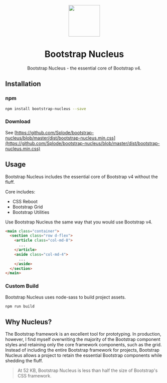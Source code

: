 <p align="center">
  <a href="https://github.com/splode/bootstrap-nucleus">
    <img src="https://splode.github.io/store/bootstrap-nucleus.png" width=100px height=100px>
  </a>
</p>

<h1 align="center">Bootstrap Nucleus</h1>
<p align="center">Bootstrap Nucleus - the essential core of Bootstrap v4.</p>

## Installation
### npm
````bash
npm install bootstrap-nucleus --save
````
### Download
See [https://github.com/Splode/bootstrap-nucleus/blob/master/dist/bootstrap-nucleus.min.css](https://github.com/Splode/bootstrap-nucleus/blob/master/dist/bootstrap-nucleus.min.css)

## Usage

Bootstrap Nucleus includes the essential core of Bootstrap v4 without the fluff.

Core includes:
- CSS Reboot
- Bootstrap Grid
- Bootstrap Utilities

Use Bootstrap Nucleus the same way that you would use Bootstrap v4.
````html
<main class="container">
  <section class="row d-flex">
    <article class="col-md-8">
      ...
    </article>
    <aside class="col-md-4">
      ...
    </aside>
  </section>
</main>
````

### Custom Build
Bootstrap Nucleus uses node-sass to build project assets. 
````bash
npm run build
````

## Why Nucleus?
The Bootstrap framework is an excellent tool for prototyping. In production, however, I find myself overwriting the majority of the Bootstrap component styles and retaining only the core framework components, such as the grid. Instead of including the entire Bootstrap framework for projects, Bootstrap Nucleus allows a project to retain the essential Bootstrap components while shedding the fluff.

> At 52 KB, Bootstrap Nucleus is less than half the size of Bootstrap's CSS framework.
